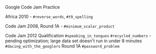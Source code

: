 Google Code Jam Practice

Africa 2010 - `#reverse_words`, `#t9_spelling`

Code Jam 2008, Round 1A - `#minimum_scalar_product`

Code Jam 2012
  Qualification
    `#speaking_in_tongues`
    `#recycled_numbers` - pending optimization; large data set doesn't run in under 8 minutes
    `#dacing_with_the_googlers`
  Round 1A
    `#password_problem`